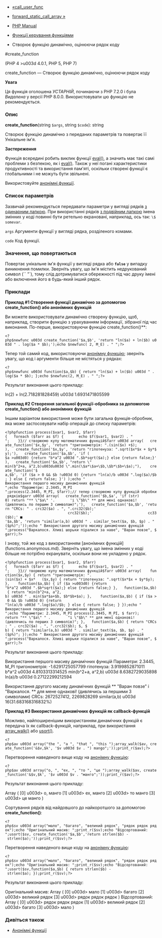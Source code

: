 - [«call_user_func](function.call-user-func.md)
- [forward_static_call_array
»](function.forward-static-call-array.md)

- [PHP Manual](index.md)
- [Функції керування функціями](ref.funchand.md)
- Створює функцію динамічно, оцінюючи рядок коду

#create_function

(PHP 4 \>u003d 4.0.1, PHP 5, PHP 7)

create_function — Створює функцію динамічно, оцінюючи рядок коду

**Увага**

Ця функція оголошена *УСТАРНІЙ*, починаючи з PHP 7.2.0 і була *Видалена*
у версії PHP 8.0.0. Використовувати цю функцію не рекомендується.

### Опис

**create_function**(string `$args`, string `$code`): string

Створює функцію динамічно з переданих параметрів та повертає її
Унікальне ім'я.

**Застереження**

Функція всередині робить виклик функції [eval()](function.eval.md), а
значить має такі самі проблеми з безпекою, як і
[eval()](function.eval.md). Також у неї погані характеристики
продуктивності та використання пам'яті, оскільки створені функції
є глобальними і не можуть бути звільнені.

Використовуйте [анонімні функції](functions.anonymous.md).

### Список параметрів

Зазвичай рекомендується передавати параметри у вигляді рядків [з одинарним
лапкою](language.types.string.md#language.types.string.syntax.single).
При використанні рядків [з подвійним
лапкою](language.types.string.md#language.types.string.syntax.double)
імена змінних у коді повинні бути ретельно екрановані, наприклад,
ось так: `\$ somevar`.

`args`
Аргументи функції у вигляді рядка, розділеного комами.

`code`
Код функції.

### Значення, що повертаються

Повертає унікальне ім'я функції у вигляді рядка або **`false`** у випадку
виникнення помилки. Зверніть увагу, що ім'я містить недрукований
символ (`` "`), тому слід дотримуватися обережності під час друку імені
або включення його в будь-який інший рядок.

### Приклади

**Приклад #1 Створення функції динамічно за допомогою **create_function()**
або анонімних функцій**

Ви можете використовувати динамічно створену функцію, щоб, наприклад,
створити функцію з урахуванням інформації, зібраної під час виконання.
По-перше, використовуючи функцію create_function()**:

` <?php$newfunc u003d create_function('$a,$b', 'return "ln($a) + ln($b) u003d " . log($a * $b);');echo $newfunc( 2, M_E) . "
";?> `

Тепер той самий код, використовуючи [анонімну
функцію](functions.anonymous.md); зверніть увагу, що код і
аргументи більше не містяться у рядках:

` <?php$newfunc u003d function($a,$b) { return "ln($a) + ln($b) u003d " . log($a * $b); };echo $newfunc(2, M_E) . "
";?> `

Результат виконання цього прикладу:

ln(2) + ln(2.718281828459) u003d 1.6931471805599

**Приклад #2 Створення загальної функції-обробника за допомогою
**create_function()** або анонімних функцій**

Іншим варіантом використання може бути загальна функція-обробник,
яка може застосовувати набір операцій до списку параметрів:

` <?phpfunction process($var1, $var2, $farr){   foreach ($farr as $f) {       echo $f($var1, $var2) . "
";    }}// створюємо купу математичних функцій$farr u003d array(   create_function('$x,$y', 'return "тригонометрія: ".(sin($x) +$); ),   create_function('$x,$y', 'return "гіпотенуза: ".sqrt($x*$x + $y*$y);'),   create_function('$a,$b', 'if ( $a >u003d0) {return "b*a^2 u003d ".$b*sqrt($a);} else {return false;}'),   create_function('$a,$b', "return \" min(b^2+a, a^2,b)u003du003d \".min(\$a*\$a+\$b,\$b*\$b+\$a);"),    create_function('$ a,$b', 'if ($a > 0 && $b !u003d 0) {return "ln(a)/b u003d ".log($a)/$b; } else { return false; }') );echo "
Використання першого масиву динамічних функцій
";echo "Параметри: 2.3445, M_PI
";process(2.3445, M_PI, $farr);// тепер створюємо купу функцій обробки рядків$garr u003d array(   create_function('$b,$a', 'if (str) 0) return "** \"$a\" '.       'і \"$b\"
** для мені однакові! (дивлячись по першим 3 символам)";'),   create_function('$a,$b', 'return "CRCs: " . crc32($a) . ", ".crc32($b);'                                                         crc32($b);'                          cc33($b);' ■ '$a,$b', 'return "similar(a,b) u003d " . similar_text($a, $b, $p) . "($p%)";'));echo "
Використання другого масиву динамічних функцій
";process("Варкалося. Хливі шорьки піралися за наве", "Варан повзе", $garr);?> `

І знову, той же код з використанням [анонімних
функцій] (functions.anonymous.md). Зверніть увагу, що імена
змінних у коді більше не потрібно екранувати, оскільки вони не
укладено у рядок.

` <?phpfunction process($var1, $var2, $farr){   foreach ($farr as $f) {       echo $f($var1, $var2) . "
";    }}// творюємо купу математичних функцій$farr u003d array(    function($x,$y) { return "тригонометрія: ".(sin($x) + $x*   ($x,$y) { return "гіпотенуза: ".sqrt($x*$x + $y*$y); },    function($a,$b) { if ($a >u003d0) {return "b*a^2 u003d ".$b*sqrt($a);} else {return false;} },   function($a,$b) { return "min(b^2+a, a^2, b) u003d " . min($a*$a+$b, $b*$b+$a); },    function($a,$b) { if ($a > 0 && $b !u003d 0) {return "ln(a)/b u003d ".log($a)/$b; } else { return false; } });echo "
Використання першого масиву динамічних функцій
";echo "Параметри: 2.3445, M_PI
process(2.3445, M_PI, $ farr); return "** \"$a\" " .        "і \"$b\"
** для мені однакові! (дивлячись по перших 3 символів)"; },   function($a,$b) { return "CRCs: " . crc32($a) . ", ".crc32($b); $, $ b) { return "similar(a,b) u003d " . similar_text($a, $b, $p) . "($p%)"; });echo "
Використання другого масиву динамічних функцій
";process("Варкалося. Хливі шорьки піралися за наве", "Варан повзе", $garr);?> `

Результат виконання цього прикладу:

Використання першого масиву динамічних функцій
Параметри: 2.3445, M_PI
тригонометрія: -1.6291725057799
гіпотенуза: 3.9199852871011
b*a^2 u003d 4.8103313314525
min(b^2+a, a^2,b) u003d 8.6382729035898
ln(a)/b u003d 0.27122299212594

Використання другого масиву динамічних функцій
** "Варан повзе" і "Варкалося.
** для мене однакові! (дивлячись за першими 3 символами)
CRCs: 2672527412, 2269828269
similar(a,b) u003d 16(31.683168316832%)

**Приклад #3 Використання динамічних функцій як
callback-функцій**

Можливо, найпоширенішим використанням динамічних функцій
є передача їх як callback-функцій, наприклад, при
використання [array_walk()](function.array-walk.md) або
[usort()](function.usort.md).

` <?php$av u003d array("the ", "a ", "that ", "this ");array_walk($av, create_function('&$v,$k', '$v u003d $v . ") mango";'));print_r($av);?> `

Перетворення наведеного вище коду на [анонімну
функцію](functions.anonymous.md):

` <?php$av u003d array("о, ", "ех, ", "то ", "це ");array_walk($av, create_function('&$v,$k', '$v u003d $v . "манго";'));print_r($av);?> `

Результат виконання цього прикладу:

Array
(
[0] u003d> о, манго
[1] u003d> ех, манго
[2] u003d> то манго
[3] u003d> це манго
)

Сортування рядків від найдовшого до найкоротшого за допомогою
**create_function()**:

` <?php$sv u003d array("мало", "багато", "великий рядок", "рядок рядок рядок");echo "Оригінальний масив:
";print_r($sv);echo "Відсортований:
";usort($sv, create_function('$a,$b','return strlen($b) - strlen($a);'));print_r($sv);?> `

Перетворення наведеного вище коду на [анонімну
функцію](functions.anonymous.md):

` <?php$sv u003d array("мало", "багато", "великий рядок", "рядок рядок рядок");echo "Оригінальний масив:
";print_r($sv);echo "Відсортований:
";usort($sv,function($a,$b) { return strlen($b) - strlen($a); });print_r($sv);?> `

Результат виконання цього прикладу:

Оригінальний масив:
Array
(
[0] u003d> мало
[1] u003d> багато
[2] u003d> великий рядок
[3] u003d> рядок рядок рядок
)
Відсортований:
Array
(
[0] u003d> рядок рядок рядок
[1] u003d> великий рядок
[2] u003d> багато
[3] u003d> мало
)

### Дивіться також

- [Анонімні функції](functions.anonymous.md)
